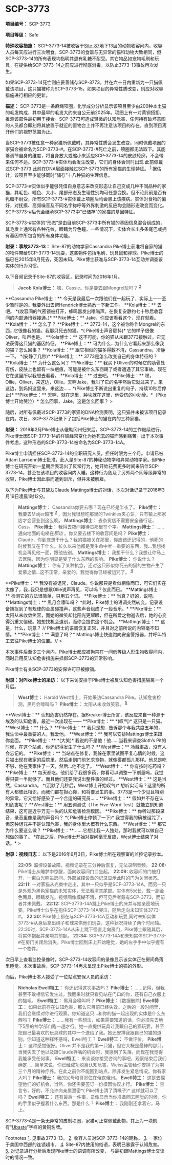 # SCP-3773
                        


**项目编号：**  SCP-3773

**项目等级：**  Safe

**特殊收容措施：**  SCP-3773-14被收容于[Site-87](http://www.scp-wiki.net/the-s-c-plastics-hub)地下13层的动物收容间内，收容人员每天应进行三次喂食。SCP-3773的食谱与无异常的猫科动物大致相同，但SCP-3773-14的所有表现均指明其患有乳糖不耐受。其它物品如宠物毛刷和玩具，在提供给SCP-3773-14之前应进行彻底消毒，以防止3773-13事故再次发生。

如果SCP-3773-14死亡则应妥善储存SCP-3773，并在六十日内重新为一只猫佩戴该项目，这只猫被称为SCP-3773-15。如果项目的异常性质改变，则应对收容措施进行相应的更新。

**描述：**  SCP-3773是一条麻绳项圈，化学成分分析显示该项目至少由200种本土猫的毛发构成，其中最早的毛发大约来自公元前2025年。项圈上有一对黄铜搭扣，推测该部件最初用于接合。SCP-3773可造成轻微的认知危害，任何持有破坏意图的人员都会即刻将其放置于就近的置物台上并不再注意该项目的存在，直到项目离开他们的视野范围为止。

当SCP-3773被任意一种家猫所佩戴时，其异常性质会发生改变，同时佩戴项圈的家猫会被命名为SCP-3773-#。在SCP-3773-#死亡之前，项圈都无法取下。其能够调节自身的维度，将自身放大或缩小来适应SCP-3773-14的皮肤轮廓，不会带来任何不适。SCP-3773-#实体均会发生改变，它们的身体会同时出现 此前佩戴过SCP-3773 此前在DNA层面接触过SCP-3773的所有家猫的生理特征。<sup class='footnoteref'>
 <a shape='rect' class='footnoteref' id='footnoteref-1' href='javascript:;' onclick='WIKIDOT.page.utils.scrollToReference(&apos;footnote-1&apos;)'>1</a>
</sup> 据估计，该项目至少能够同时“储存”十八种猫的生理信息。

SCP-3773-#实体似乎能够凭借自身意志来改变形态让自己变成几种不同品种的家猫，其毛色、曈色、大小、尾部形态及生理性别均可任意变换。但不论此前是否有乳糖不耐受，所有SCP-3773-#实体戴上项圈后均会患上该疾病。实体对食物的偏好，对抚摸、高频噪音及不同名字称呼等外界刺激的反应均会随形态改变而变化。SCP-3773-#后代会继承SCP-3773中“已储存”的家猫的基因特征。

SCP-3773-#实体的“形态”是由目前SCP-3773中所有猫的基因信息混合组成的，其毛发上通常有各种花纹，眼睛为异色瞳。一些情况下，实体会长出多条尾巴或拥有基因中所包含的所有身体功能。

**附录：事故3773-13：**  Site-87的动物学家Cassandra Pike博士获准将自家的猫的物件带给SCP-3773-14玩耍，这些物件包括毛刷、玩具鼠和弹球。Pike博士的猫已在2015年8月死去，死因未知。Pike博士获准与SCP-3773-14互动并调查该实体的行为习惯。

以下音频记录于Site-87的收容区，记录时间为2016年1月。


> **Jacob Kola博士：** 嗨，Cassie。你是要去跟Mongrel玩吗？<sup class='footnoteref'>
 <a shape='rect' class='footnoteref' id='footnoteref-2' href='javascript:;' onclick='WIKIDOT.page.utils.scrollToReference(&apos;footnote-2&apos;)'>2</a>
</sup>
**Cassandra Pike博士：**  今天是我最后一次跟他们在一起玩了，实际上——至少暂时是的。我要外出去帮Hendrick博士熟悉一下新工作。
**Kola博士：**  去吧。
*(收容间的气密锁被打开，蜂鸣器发出嗡嗡声。在恢复安静约七十秒后收容间的内部通讯器接通。)* 
**Pike博士：**  Jake，你应该看看这个，现在就看。
**Kola博士：**  怎么了？
**Pike博士：**  3773-14，这个被你称作Mongrel的东西…它很像我的猫。我那只死去的猫。*( Pike博士声音颤抖)*  它的样子很像Oliver，叫声也是。
**Kola博士：** 这不可能，你的猫从未跟3773接触过，它无法获得这只猫的基因特征。
**Pike博士：** 可为什么…为什么它看起来那么像我的猫？怎么回事？
**Kola博士：** 跟它相似的猫多得数不清，Cassandra，冷静一下。
*(安静了几秒)* 
**Pike博士：**  3773是怎么改变自己的身体特征的？
**Kola博士：** 为什么这么问？
**Pike博士：** 我买下Oliver的时候它的肋骨处有伤，皮肤上也留有一块疤痕，可能是被什么东西踢了或者遭遇了其它事故。现在它在这里所以我想去看看。
**Kola博士：** 过去吧。
**Pike博士：** 嘿，Ollie，Oliver，来这边，Ollie。天啊Jake，我叫了它的名字然后它就过来了。来这边，到妈妈这里来，来这边……
*(Pike博士不断说出重复的句子，持续10秒后停止)* 
**Pike博士：**  天啊，就在这里，肿块就在这里，他受伤的小肋骨。*（Pike博士开始哭泣）* 怎么回事，Jake，这是怎么回事？
> 

随后，对所有佩戴过SCP-3773的家猫的DNA检测表明，这只猫并未被该项目记录在内。次日，SCP-3773记录下了包括Pike博士的猫在内的三种家猫。

**附录：**  2016年2月Pike博士从俄勒冈州归来后，SCP-3773-14的工作继续进行。Pike博士因SCP-3773-14的样貌经常变化为她死去的猫而感到痛苦。出于本次事件考虑，这种形态的SCP-3773-14被命名为SCP-3773-14A。

Pike博士申请担任SCP-3773-14的全职研究人员，担任时限为三个月。申请已被Adam Larrsenn博士批准，此人是Site-87的神秘动物学和异常动物学家。但Pike博士在研究开始一星期后表现出了反常行为，她开始花费更多时间来陪伴SCP-3773-14，甚至在该项目的收容间内入睡。这种行为危及了另外两个同等级异常的收容，Pike博士因此事而遭到训斥，但并未被解雇。

以下为Pike博士与其挚友Claude Mattings博士的对话，本次对话记录于2016年3月19日凌晨1时12分。


> **Mattings博士：**  Cassandra你要去哪？现在已经是半夜了。
**Pike博士：**  我要去Meijer超市<sup class='footnoteref'>
 <a shape='rect' class='footnoteref' id='footnoteref-3' href='javascript:;' onclick='WIKIDOT.page.utils.scrollToReference(&apos;footnote-3&apos;)'>3</a>
</sup> ，因为我很想吃那里的Twinkies夹心饼，只有镇上那家店才会营业到这么晚。
**Mattings博士：** 去杂货店不需要安全通行证，Cass。
**Pike博士：** 我得去夜间接待员那里签个字。
**Mattings博士：** ……通向地面的电梯在*那边* 。你又要去楼下的收容间是吗？
**Pike博士：**  Claude，你到底想干什么？我的猫被关在那里，你应该还记得的，他死的时候我又在干什么。长久以来他都是我生命中唯一重要的东西，我…我想找机会再见他一面，跟他告别。
**Mattings博士：** 我想干什么？我想让你马上去医院，因为你明显是受了什么东西的影响。
**Pike博士：** 你说什么？
**Mattings博士：** 你有了某种执念，还对这只形似你死去的猫的生物产生了爱慕之情…这不正常，亲爱的。我觉得你已经被诅咒了。<sup class='footnoteref'>
 <a shape='rect' class='footnoteref' id='footnoteref-4' href='javascript:;' onclick='WIKIDOT.page.utils.scrollToReference(&apos;footnote-4&apos;)'>4</a>
</sup>
**Pike博士：** 我没有被诅咒，Claude。你说那只是看似相像而已，可它们实在太像了，我..我只是想跟Ollie说声再见，可以吗？仅此而已。
**Mattings博士：** 检测它的方法很简单，只用五个词。
**Pike博士：** 当真？好的，说吧。
**Mattings博士：** 黑月会嚎叫吗？
*此时，Pike博士的语调突然转变，记录设备捕捉到了有规律的金属碰撞声，这些声音组成了一段音乐。* 
**Pike博士：** 太阳从未收敛笑容，而她的微笑却比阳光更耀眼，但在所爱之物逝去后，她的心变得沉重又僵硬。她想找机会道别，而你会提供这个机会。
**Mattings博士：** 这是，什么，玩意？
// Pike博士的语调恢复正常，并且对之前所说的内容毫不知情。*
**Pike博士：** 满意了吗？*  Mattings博士快速跑向安全警报器，并呼叫特工去往Pike博士的位置。//
> 

本次事件后至少三个月内，Pike博士都应被拘禁在一间低等级人形生物收容间内，同时启用反认知危害措施来抵御SCP-3773的异常影响。

Pike博士有关SCP-3773的安保许可已被撤销。

**附录：对Pike博士的采访：** 以下采访安排于Pike博士被反认知危害措施隔离一个月后。


> **West博士：**  Harold West博士，开始采访Cassandra Pike。认知危害检测，黑月会嚎叫吗？
**Pike博士：** 太阳从未收敛笑容。<sup class='footnoteref'>
 <a shape='rect' class='footnoteref' id='footnoteref-5' href='javascript:;' onclick='WIKIDOT.page.utils.scrollToReference(&apos;footnote-5&apos;)'>5</a>
</sup>
**West博士：**  认知危害仍然存在。据Breaker博士所言，该反应来自一种源于埃及的认知危害，最近一次出现在——
**Pike博士：**  *(叹气)*  这只是一只猫。
**West博士：**  什么？
**Pike博士：** 我只是想…告诉那个与我共度五年的，我生命中最重要的人，我爱他。
**West博士：**  我可以安排Mattings博士来跟你会面。
**Pike博士：**  *(大笑)*  我说的不是他！他……当我来调查Sloth’s Pit的时候，在这个站点，你还记得发生了什么吗？
**West博士：**  冷藏事故，没有人会忘记的。
**Pike博士：** 当站点在修复，我躲在家里试图平复心情的时候，这只猫出现在我家的后院里，然后走到门前乞求食物，就像雾都孤儿那样。他总是吃不够，他在我家住了一天，然后…他不走了。
**West博士：**  你有按时吃药吗？
**Pike博士：** 每天都吃。他们给了我很多药，你看可以调整一下剂量吗，我觉得只要一半就够了。而且他们还要我说出整件事的经过。
**West博士：**  这是当然，Cassandra。 *(沉默了几秒后，West博士开始叹气)*  想听实话吗？这里的所有人都彼此相识，而我们都在担心你，和将要发生的事。3773是一个少见且特别的异常，它又恰好感染了一个合适的研究员……
**Pike博士：**  假如并不存在认知危害呢？
**West博士：**  用五词测试（The Five-Word Test）就能立刻知道结果，这可是近乎万无一失的认知危害检测模因。
**Pike博士：** 你听过那段录音，录音里像是我的声音吗？ *( Pike博士停顿了一下)*  我觉得我的确被诅咒了，但这种诅咒并不是认知危害，我的身体里大概有什么东西。
**West博士：**  那它为什么要这么做？
**Pike博士：**  ……它想让我一人独处，那时我就可以做自己想做的事了。
*在此之后，Pike博士开始对提问毫无反应，West博士结束了对话。* 
> 

**附录：视频日志：**  以下是2016年6月3日，Pike博士所在观察室的监控记录抄本。


> **22:05:**  监控设备故障，视频记录在三分钟后恢复，无法录制音频。
**22:08:**  Pike博士从睡梦中惊醒，面向收容间门口坐起。
**22:09:**  收容间的门被打开，一束白光照进房间。外部监控设备的记录显示此时的门为关闭状态。
**22:11:**  一对家猫从光束中走出，其中一只似乎是SCP-3773-14A，而另一只是外观为黑色家猫的未知实体，无法看清其尾部。实体有5米长，戴一副金色面具，眼睛发光。视频图像模糊不清，但可见后者戴有SCP-3773，而前者并未佩戴。
**22:12:**  SCP-3773-14A跳上Pike博士的床并与她亲密地玩耍。Pike博士似乎在抱住SCP-3773-14A哭泣，随后走向未知实体3773-#。
**22:30:**  Pike博士都在与SCP-3773-14A互动和玩耍,同时未知实体3773-#从身后拿出绳子和球来供他们玩耍，这种状况持续了两个时间轴。22:30时，SCP-3773-14A从床上跳下径直走向房门，Pike博士跟随其后，将实体抱起并亲吻其前额。
**22:34:**  SCP-3773-14A和未知实体SCP-3773-#在房门关闭后消失，Pike博士回到床上开始睡觉，她的左手手中似乎握有一个物件。
> 

次日早上查看监控录像时，SCP-3773-14收容间的录像显示该实体正在房间角落里睡觉。本次事故后，SCP-3773-14再未呈现出Pike博士的猫的外形。

而后，Pike博士本人接受了一位站点安保人员的采访：


> **Nicholas Ewell特工：** 你还记得这次事故吗？
**Pike博士：**  ……记得，但我甚至不敢相信它发生过。我醒来时就只看见站在门口的你，还有自己衣服上的猫毛。
**Ewell特工：** 黑月会嚎叫吗？
**Pike博士：**  [数据删除]
**Ewell特工：** 如果此前存在认知危害，那么它目前已经失效。之后的一段时间里，我们会继续对你进行观察。你知道这只…和你的猫一起出现的实体是什么东西吗？
**Pike博士：**  ……我有一些想法，如果需要知道的话，你必须先去地下5层的神学部门跑一趟才行。她一直提供玩具让我跟自己的猫玩耍，甚至把自己最喜欢的玩具球的其中一个送给了我。她还安排我跟自己的猫的道别。你知道这种释怀感吗，Ewell特工？
**Ewell特工：** 不做评价。
**Pike博士：** 这种感觉很好。Oliver并不是我的第一只猫，但它大概是最棒的那只。当我失去了他以及跟Claude拌嘴的机会时，我感到了失落。而现在我觉得我能承受任何事。
**Ewell特工：** 来谈谈你接受咨询的事吧，观察结束后我们确定……简单来说，你已经成功脱离认知危害，Weiss主管给你安排了为期三个月的精神疗养。在此之前你不能回到站点，除非发生紧急情况。你有家人吗？
**Pike博士：** 我的父母和哥哥住在俄亥俄州。
**Ewell特工：** 这是去探望他们的好机会，当然，你还需要签订一份模因协议才行。
**Pike博士：** 禁言令，好的，不允许向亲属泄密*( Pike博士清了清嗓子)*  这样就可以了吗？
**Ewell特工：** 还有最后一件事，录像显示当你准备回去睡觉的时候，你的手里似乎握着什么东西。那是什么？
**Pike博士：** 我刚刚还拿着它，马上。
> 

SCP-3773-A是一条无异常的皮制项圈，家猫可正常佩戴此物，其上为一块刻有“[Ubaste](http://scp-wiki-cn.wikidot.com/scp-2643)”字样的黄铜名牌。



Footnotes
<a shape='rect' href='javascript:;' onclick='WIKIDOT.page.utils.scrollToReference(&apos;footnoteref-1&apos;)'>1</a>. 见事故3773-13。
<a shape='rect' href='javascript:;' onclick='WIKIDOT.page.utils.scrollToReference(&apos;footnoteref-2&apos;)'>2</a>. 收容人员对SCP-3773-14的昵称。
<a shape='rect' href='javascript:;' onclick='WIKIDOT.page.utils.scrollToReference(&apos;footnoteref-3&apos;)'>3</a>. 一家位于美国中西部的连锁超市。
<a shape='rect' href='javascript:;' onclick='WIKIDOT.page.utils.scrollToReference(&apos;footnoteref-4&apos;)'>4</a>. Site-87内使用的俗语，表明已暴露于认知危害。
<a shape='rect' href='javascript:;' onclick='WIKIDOT.page.utils.scrollToReference(&apos;footnoteref-5&apos;)'>5</a>. 对记录进行分析后发现Pike博士的语调有所改变， 与最初跟Mattings博士交谈时的情况一致。


                    